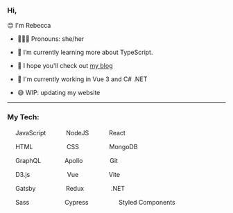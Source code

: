 ### Hi,

😊 I'm Rebecca

- 👱🏻‍♀️ Pronouns: she/her

- 🌱 I’m currently learning more about TypeScript.  

- 🤗 I hope you'll check out [my blog](https://blog.rebeccahirai.com)

- 🍪 I'm currently working in Vue 3 and C# .NET

- 😅 WIP: updating my website

---

 ### My Tech:
 
[<img src="https://simpleicons.org/icons/javascript.svg" width="15"/>](https://simpleicons.org/icons/javascript.svg) JavaScript &nbsp; &nbsp; &nbsp;  [<img src="https://simpleicons.org/icons/node-dot-js.svg" width="15"/>](https://simpleicons.org/icons/node-dot-js.svg) NodeJS  &nbsp; &nbsp; &nbsp;   [<img src="https://simpleicons.org/icons/react.svg" width="15"/>](https://simpleicons.org/icons/react.svg) React     

[<img src="https://simpleicons.org/icons/html5.svg" width="15"/>](https://simpleicons.org/icons/html5.svg) HTML  &nbsp; &nbsp; &nbsp; &nbsp;  &nbsp; &nbsp; &nbsp;  [<img src="https://simpleicons.org/icons/css3.svg" width="15"/>](https://simpleicons.org/icons/css3.svg) CSS   &nbsp; &nbsp; &nbsp;  &nbsp; &nbsp; &nbsp; [<img src="https://simpleicons.org/icons/mongodb.svg" width="15"/>](https://simpleicons.org/icons/mongodb.svg) MongoDB


[<img src="https://simpleicons.org/icons/graphql.svg" width="15"/>](https://simpleicons.org/icons/graphql.svg) GraphQL   &nbsp; &nbsp; &nbsp; &nbsp;  [<img src="https://simpleicons.org/icons/apollographql.svg" width="15"/>](https://simpleicons.org/icons/apollographql.svg) Apollo   &nbsp; &nbsp; &nbsp; &nbsp; &nbsp;  [<img src="https://simpleicons.org/icons/git.svg" width="15"/>](https://simpleicons.org/icons/git.svg) Git


[<img src="https://simpleicons.org/icons/d3-dot-js.svg" width="15"/>](https://simpleicons.org/icons/d3dotjs.svg) D3.js  &nbsp; &nbsp; &nbsp;  &nbsp; &nbsp; &nbsp; &nbsp;  &nbsp; [<img src="https://simpleicons.org/icons/jest.svg" width="15"/>](https://simpleicons.org/icons/vuedotjs.svg) Vue  &nbsp; &nbsp; &nbsp;  &nbsp; &nbsp; &nbsp;  [<img src="https://simpleicons.org/icons/mocha.svg" width="15"/>](https://simpleicons.org/icons/vite.svg) Vite

[<img src="https://simpleicons.org/icons/gatsby.svg" width="15"/>](https://simpleicons.org/icons/gatsby.svg) Gatsby &nbsp; &nbsp;  &nbsp; &nbsp; &nbsp; &nbsp; [<img src="https://simpleicons.org/icons/redux.svg" width="15"/>](https://simpleicons.org/icons/redux.svg) Redux &nbsp; &nbsp;  &nbsp; &nbsp; &nbsp; [<img src="https://simpleicons.org/icons/strapi.svg" width="15"/>](https://simpleicons.org/icons/dotnet.svg) .NET 


[<img src="https://simpleicons.org/icons/sass.svg" width="15"/>](https://simpleicons.org/icons/sass.svg) Sass   &nbsp;  &nbsp;  &nbsp;  &nbsp;  &nbsp;
      &nbsp; &nbsp; &nbsp;[<img src="https://simpleicons.org/icons/vue-dot-js.svg" width="15"/>](https://simpleicons.org/icons/cypress.svg) Cypress &nbsp; &nbsp; &nbsp;  &nbsp; &nbsp; &nbsp; 
      [<img src="https://simpleicons.org/icons/styled-components.svg" width="15"/>](https://simpleicons.org/icons/styledcomponents.svg) Styled Components  




  



<!--
**rebecca1231/rebecca1231** is a ✨ _special_ ✨ repository because its `README.md` (this file) appears on your GitHub profile.
- 👯 I’m looking to collaborate on ... 
- 📫 How to reach me: ...
- 💬 My motto...  Dream it, believe it, build it. 
- 🤔 I’m looking for help with ... learning some Vue.


- ⚡ Fun fact: ... 

 &nbsp; &nbsp; &nbsp;[<img src="https://simpleicons.org/icons/postgresql.svg" width="15"/>](https://simpleicons.org/icons/postgresql.svg) PostgreSQL

[Opine!](https://github.com/rebecca1231/Opine)...  refactoring and testing!

-->
